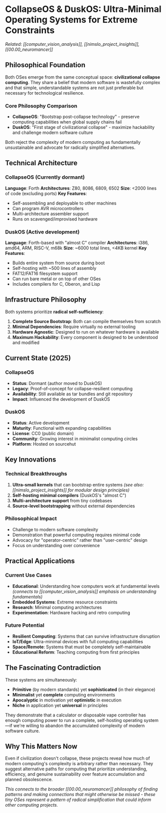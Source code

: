 # CollapseOS & DuskOS: Ultra-Minimal Operating Systems for Extreme Constraints

*Related: [[computer_vision_analysis]], [[nimslo_project_insights]], [[00.00_neuromancer]]*

## Philosophical Foundation

Both OSes emerge from the same conceptual space: **civilizational collapse computing**. They share a belief that modern software is wastefully complex and that simple, understandable systems are not just preferable but necessary for technological resilience.

### Core Philosophy Comparison
- **CollapseOS**: "Bootstrap post-collapse technology" - preserve computing capabilities when global supply chains fail
- **DuskOS**: "First stage of civilizational collapse" - maximize hackability and challenge modern software culture

Both reject the complexity of modern computing as fundamentally unsustainable and advocate for radically simplified alternatives.

## Technical Architecture

### CollapseOS (Currently dormant)
**Language**: Forth
**Architectures**: Z80, 8086, 6809, 6502
**Size**: <2000 lines of code (excluding ports)
**Key Features**:
- Self-assembling and deployable to other machines
- Can program AVR microcontrollers
- Multi-architecture assembler support
- Runs on scavenged/improvised hardware

### DuskOS (Active development)
**Language**: Forth-based with "almost C" compiler
**Architectures**: i386, amd64, ARM, RISC-V, m68k
**Size**: ~6000 total lines, <4KB kernel
**Key Features**:
- Builds entire system from source during boot
- Self-hosting with ~500 lines of assembly
- FAT12/FAT16 filesystem support
- Can run bare metal or on top of other OSes
- Includes compilers for C, Oberon, and Lisp

## Infrastructure Philosophy

Both systems prioritize **radical self-sufficiency**:

1. **Complete Source Bootstrap**: Both can compile themselves from scratch
2. **Minimal Dependencies**: Require virtually no external tooling
3. **Hardware Agnostic**: Designed to run on whatever hardware is available
4. **Maximum Hackability**: Every component is designed to be understood and modified

## Current State (2025)

### CollapseOS
- **Status**: Dormant (author moved to DuskOS)
- **Legacy**: Proof-of-concept for collapse-resilient computing
- **Availability**: Still available as tar bundles and git repository
- **Impact**: Influenced the development of DuskOS

### DuskOS
- **Status**: Active development
- **Maturity**: Functional with expanding capabilities
- **License**: CC0 (public domain)
- **Community**: Growing interest in minimalist computing circles
- **Platform**: Hosted on sourcehut

## Key Innovations

### Technical Breakthroughs
1. **Ultra-small kernels** that can bootstrap entire systems *(see also: [[nimslo_project_insights]] for modular design principles)*
2. **Self-hosting minimal compilers** (DuskOS's "almost C")
3. **Multi-architecture support** from tiny codebases
4. **Source-level bootstrapping** without external dependencies

### Philosophical Impact
- Challenge to modern software complexity
- Demonstration that powerful computing requires minimal code
- Advocacy for "operator-centric" rather than "user-centric" design
- Focus on understanding over convenience

## Practical Applications

### Current Use Cases
- **Educational**: Understanding how computers work at fundamental levels *(connects to [[computer_vision_analysis]] emphasis on understanding fundamentals)*
- **Embedded Systems**: Extreme resource constraints
- **Research**: Minimal computing architectures
- **Experimentation**: Hardware hacking and retro computing

### Future Potential
- **Resilient Computing**: Systems that can survive infrastructure disruption
- **IoT/Edge**: Ultra-minimal devices with full computing capabilities
- **Space/Remote**: Systems that must be completely self-maintainable
- **Educational Reform**: Teaching computing from first principles

## The Fascinating Contradiction

These systems are simultaneously:
- **Primitive** (by modern standards) yet **sophisticated** (in their elegance)
- **Minimalist** yet **complete** computing environments
- **Apocalyptic** in motivation yet **optimistic** in execution
- **Niche** in application yet **universal** in principles

They demonstrate that a calculator or disposable vape controller has enough computing power to run a complete, self-hosting operating system—if we're willing to abandon the accumulated complexity of modern software culture.

## Why This Matters Now

Even if civilization doesn't collapse, these projects reveal how much of modern computing's complexity is arbitrary rather than necessary. They suggest alternative paths for computing that prioritize understanding, efficiency, and genuine sustainability over feature accumulation and planned obsolescence.

*This connects to the broader [[00.00_neuromancer]] philosophy of finding patterns and making connections that might otherwise be missed - these tiny OSes represent a pattern of radical simplification that could inform other computing projects.*